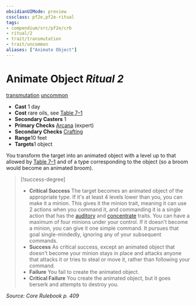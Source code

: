 ```yaml
---
obsidianUIMode: preview
cssclass: pf2e,pf2e-ritual
tags:
- compendium/src/pf2e/crb
- ritual/2
- trait/transmutation
- trait/uncommon
aliases: ["Animate Object"]
---
```

# Animate Object *Ritual 2*  
[transmutation](/rules/traits/transmutation.md)  [uncommon](/rules/traits/uncommon.md)  

- **Cast** 1 day
- **Cost** rare oils, see [Table 7–1](/rules/tables/creature-creation-rituals.md)
- **Secondary Casters** 1
- **Primary Checks** [Arcana](/compendium/skills.md#Arcana) (expert)
- **Secondary Checks** [Crafting](/compendium/skills.md#Crafting)
- **Range**10 feet
- **Targets**1 object

You transform the target into an animated object with a level up to that allowed by [Table 7–1](/rules/tables/creature-creation-rituals.md) and of a type corresponding to the object (so a broom would become an animated broom).

> [!success-degree] 
> - **Critical Success** The target becomes an animated object of the appropriate type. If it's at least 4 levels lower than you, you can make it a minion. This gives it the minion trait, meaning it can use 2 actions when you command it, and commanding it is a single action that has the [auditory](/rules/traits/auditory.md) and [concentrate](/rules/traits/concentrate.md) traits. You can have a maximum of four minions under your control. If it doesn't become a minion, you can give it one simple command. It pursues that goal single-mindedly, ignoring any of your subsequent commands.
> - **Success** As critical success, except an animated object that doesn't become your minion stays in place and attacks anyone that attacks it or tries to steal or move it, rather than following your command.
> - **Failure** You fail to create the animated object.
> - **Critical Failure** You create the animated object, but it goes berserk and attempts to destroy you.

*Source: Core Rulebook p. 409*